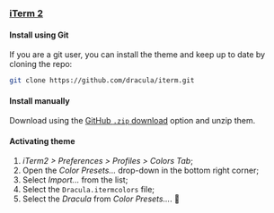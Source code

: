 ### [iTerm 2](https://www.iterm2.com/)

#### Install using Git

If you are a git user, you can install the theme and keep up to date by cloning the repo:

```bash
git clone https://github.com/dracula/iterm.git
```

#### Install manually

Download using the [GitHub `.zip` download](https://github.com/dracula/iterm/archive/master.zip) option and unzip them.

#### Activating theme

1.  _iTerm2 > Preferences > Profiles > Colors Tab_;
2.  Open the _Color Presets..._ drop-down in the bottom right corner;
3.  Select _Import..._ from the list;
4.  Select the `Dracula.itermcolors` file;
5.  Select the _Dracula_ from _Color Presets..._. 💜
